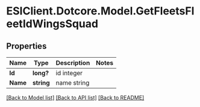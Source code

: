 # ESIClient.Dotcore.Model.GetFleetsFleetIdWingsSquad
## Properties

Name | Type | Description | Notes
------------ | ------------- | ------------- | -------------
**Id** | **long?** | id integer | 
**Name** | **string** | name string | 

[[Back to Model list]](../README.md#documentation-for-models) [[Back to API list]](../README.md#documentation-for-api-endpoints) [[Back to README]](../README.md)

